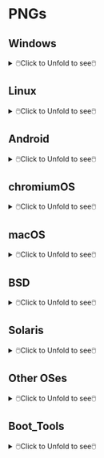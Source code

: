 # PNGs

## Windows

<details>
<summary>🖱️Click to Unfold to see🖱️</summary>

Name|Icon
--|--
Microsoft|<img src="Windows/Microsoft.png" width="100px">
Windows 11|<img src="Windows/Win11.png" width="100px">
Windows 10|<img src="Windows/Win10.png" width="100px">
Windows 8.1|<img src="Windows/Win8.1.png" width="100px">
Windows 7|<img src="Windows/Win7.png" width="100px">
Vista|<img src="Windows/Vista.png" width="100px">
</details>

## Linux

<details>
<summary>🖱️Click to Unfold to see🖱️</summary>

#### Arch
<details>
<summary>🖱️Click to Unfold to see🖱️</summary>
  
Name|Icon
--|--
Arch|<img src="Linux/Arch/0-Arch_Linux1.png" width="100px"><img src="Linux/Arch/0-Arch_Linux.png" width="100px">
ArcoLinux|<img src="Linux/Arch/1-ArcoLinux.png" width="100px">
Archcraft|<img src="Linux/Arch/2-Archcraft.png" width="100px">
ArchLabs|<img src="Linux/Arch/3-ArchLabs.png" width="100px">
Archman|<img src="Linux/Arch/4-Archman.png" width="100px">
Artix|<img src="Linux/Arch/5-Artix.png" width="100px">
XeroLinux|<img src="Linux/Arch/6-XeroLinux.png" width="100px">
ArchBang|<img src="Linux/Arch/7-ArchBang.png" width="100px">
BlackArch|<img src="Linux/Arch/8-BlackArch.png" width="100px">
ArchStrike|<img src="Linux/Arch/9-ArchStrike.png" width="100px">
</details>

#### Assistive
<details>
<summary>🖱️Click to Unfold to see🖱️</summary>

Name|Icon
--|--
KNOPPIX|<img src="Linux/Assistive/KNOPPIX.png" width="100px">
Slint|<img src="Linux/Assistive/Slint.png" width="100px">
</details>

#### Beginners
<details>
<summary>🖱️Click to Unfold to see🖱️</summary>

Name|Icon
--|--
1-Mint|<img src="Linux/Beginners/1-Mint.png" width="100px">
2-Lite|<img src="Linux/Beginners/2-Lite.png" width="100px">
3-Zorin|<img src="Linux/Beginners/3-Zorin.png" width="100px">
4-elementary|<img src="Linux/Beginners/4-elementary.png" width="100px">
5-PCLinuxOS|<img src="Linux/Beginners/5-PCLinuxOS-1.png" width="100px"><img src="Linux/Beginners/5-PCLinuxOS.png" width="100px">
6-Solus|<img src="Linux/Beginners/6-Solus.png" width="100px">
7-Robolinux|<img src="Linux/Beginners/7-Robolinux.png" width="100px">
8-TUXEDO|<img src="Linux/Beginners/8-TUXEDO.png" width="100px">
9-Netrunner|<img src="Linux/Beginners/9-Netrunner.png" width="100px">
</details>

#### Boot Rescue
<details>
<summary>🖱️Click to Unfold to see🖱️</summary>

Name|Icon
--|--
Rescatux|<img src="Linux/Boot_Rescue/Rescatux.png" width="100px">
Super_Grub2_Disk|<img src="Linux/Boot_Rescue/Super_Grub2_Disk.png" width="100px">
</details>

#### Clusters
<details>
<summary>🖱️Click to Unfold to see🖱️</summary>

Name|Icon
--|--
Proxmox|<img src="Linux/Clusters/Proxmox.png" width="100px">
</details>

#### Data Rescue
<details>
<summary>🖱️Click to Unfold to see🖱️</summary>

Name|Icon
--|--
1-SystemRescue|<img src="Linux/Data_Rescue/1-SystemRescue.png" width="100px">
2-Plop|<img src="Linux/Data_Rescue/2-Plop.png" width="100px">
3-Clonezilla|<img src="Linux/Data_Rescue/3-Clonezilla.png" width="100px">
4-Rescuezilla|<img src="Linux/Data_Rescue/4-Rescuezilla.png" width="100px">
5-Ufficio Zero|<img src="Linux/Data_Rescue/5-Ufficio_Zero.png" width="100px">
6-Finnix|<img src="Linux/Data_Rescue/6-Finnix.png" width="100px">
7-Redo|<img src="Linux/Data_Rescue/7-Redo.png" width="100px">
8-paldo|<img src="Linux/Data_Rescue/8-paldo.png" width="100px">
</details>

#### Desktop
<details>
<summary>🖱️Click to Unfold to see🖱️</summary>

Name|Icon
--|--
1-Bluestar|<img src="Linux/Desktop/1-Bluestar.png" width="100px">
2-deepin|<img src="Linux/Desktop/2-deepin.png" width="100px">
3-BunsenLabs|<img src="Linux/Desktop/3-BunsenLabs.png" width="100px">
4-Pisi|<img src="Linux/Desktop/4-Pisi.png" width="100px">
5-Freespire|<img src="Linux/Desktop/5-Freespire.png" width="100px">
6-Zenwalk|<img src="Linux/Desktop/6-Zenwalk.png" width="100px">
7-Kwort|<img src="Linux/Desktop/7-Kwort.png" width="100px">
8-Omoikane|<img src="Linux/Desktop/8-Omoikane.png" width="100px">
</details>

#### Desktop&LiveMedium
<details>
<summary>🖱️Click to Unfold to see🖱️</summary>

Name|Icon
--|--
01-EndeavourOS|<img src="Linux/Desktop&LiveMedium/01-EndeavourOS.png" width="100px">
02-Manjaro|<img src="Linux/Desktop&LiveMedium/02-Manjaro.png" width="100px">
03-Pop!_OS|<img src="Linux/Desktop&LiveMedium/03-Pop!_OS.png" width="100px">
04-Garuda|<img src="Linux/Desktop&LiveMedium/04-Garuda.png" width="100px">
05-KDE neon|<img src="Linux/Desktop&LiveMedium/05-KDE_neon.png" width="100px">
06-SparkyLinux|<img src="Linux/Desktop&LiveMedium/06-SparkyLinux.png" width="100px">
07-Linuxfx|<img src="Linux/Desktop&LiveMedium/07-Linuxfx.png" width="100px">
08-Peppermint|<img src="Linux/Desktop&LiveMedium/08-Peppermint.png" width="100px">
09-Nitrux|<img src="Linux/Desktop&LiveMedium/09-Nitrux.png" width="100px">
10-Mabox|<img src="Linux/Desktop&LiveMedium/10-Mabox.png" width="100px">
11-KaOS|<img src="Linux/Desktop&LiveMedium/11-KaOS.png" width="100px">
12-SpiralLinux|<img src="Linux/Desktop&LiveMedium/12-SpiralLinux.png" width="100px">
13-Salix|<img src="Linux/Desktop&LiveMedium/13-Salix.png" width="100px">
14-RebornOS|<img src="Linux/Desktop&LiveMedium/14-RebornOS.png" width="100px">
15-OpenMandriva|<img src="Linux/Desktop&LiveMedium/15-OpenMandriva.png" width="100px">
16-Nobara|<img src="Linux/Desktop&LiveMedium/16-Nobara.png" width="100px">
17-siduction|<img src="Linux/Desktop&LiveMedium/17-siduction.png" width="100px">
18-Voyager|<img src="Linux/Desktop&LiveMedium/18-Voyager.png" width="100px">
19-Neptune|<img src="Linux/Desktop&LiveMedium/19-Neptune.png" width="100px">
20-NuTyX|<img src="Linux/Desktop&LiveMedium/20-NuTyX.png" width="100px">
21-Endless|<img src="Linux/Desktop&LiveMedium/21-Endless.png" width="100px">
22-GeckoLinux|<img src="Linux/Desktop&LiveMedium/22-GeckoLinux.png" width="100px">
23-ExTiX|<img src="Linux/Desktop&LiveMedium/23-ExTiX.png" width="100px">
24-Feren|<img src="Linux/Desktop&LiveMedium/24-Feren.png" width="100px">
25-ROSA|<img src="Linux/Desktop&LiveMedium/25-ROSA.png" width="100px">
26-Void|<img src="Linux/Desktop&LiveMedium/26-Void.png" width="100px">
27-CachyOS|<img src="Linux/Desktop&LiveMedium/27-CachyOS.png" width="100px">
28-Legacy|<img src="Linux/Desktop&LiveMedium/28-Legacy.png" width="100px">
29-Zephix|<img src="Linux/Desktop&LiveMedium/29-Zephix.png" width="100px">
30-Ultramarine|<img src="Linux/Desktop&LiveMedium/30-Ultramarine.png" width="100px">
31-RebecaBlackOS|<img src="Linux/Desktop&LiveMedium/31-RebecaBlackOS.png" width="100px">
32-Ultimate Edition|<img src="Linux/Desktop&LiveMedium/32-Ultimate_Edition.png" width="100px">
33-BigLinux|<img src="Linux/Desktop&LiveMedium/33-BigLinux.png" width="100px">
34-Venom|<img src="Linux/Desktop&LiveMedium/34-Venom.png" width="100px">
35-Fatdog64|<img src="Linux/Desktop&LiveMedium/35-Fatdog64.png" width="100px">
36-risiOS|<img src="Linux/Desktop&LiveMedium/36-risiOS.png" width="100px">
37-SysLinuxOS|<img src="Linux/Desktop&LiveMedium/37-SysLinuxOS.png" width="100px">
38-Slackel|<img src="Linux/Desktop&LiveMedium/38-Slackel.png" width="100px">
39-Star|<img src="Linux/Desktop&LiveMedium/39-Star.png" width="100px">
40-Obarun|<img src="Linux/Desktop&LiveMedium/40-Obarun.png" width="100px">
41-SolydXK|<img src="Linux/Desktop&LiveMedium/41-SolydXK.png" width="100px">
42-Pearl|<img src="Linux/Desktop&LiveMedium/42-Pearl.png" width="100px">
43-Exe|<img src="Linux/Desktop&LiveMedium/43-Exe.png" width="100px">
44-Canaima|<img src="Linux/Desktop&LiveMedium/44-Canaima.png" width="100px">
45-Refracta|<img src="Linux/Desktop&LiveMedium/45-Refracta.png" width="100px">
46-Diamond|<img src="Linux/Desktop&LiveMedium/46-Diamond.png" width="100px">
47-Swift|<img src="Linux/Desktop&LiveMedium/47-Swift.png" width="100px">
48-HamoniKR|<img src="Linux/Desktop&LiveMedium/48-HamoniKR.png" width="100px">
49-PakOS|<img src="Linux/Desktop&LiveMedium/49-PakOS.png" width="100px">
50-Br OS|<img src="Linux/Desktop&LiveMedium/50-Br_OS.png" width="100px">
51-mAid|<img src="Linux/Desktop&LiveMedium/51-mAid.png" width="100px">
52-blendOS|<img src="Linux/Desktop&LiveMedium/52-blendOS.png" width="100px">
</details>

#### Disk Management
<details>
<summary>🖱️Click to Unfold to see🖱️</summary>

Name|Icon
--|--
GParted Live|<img src="Linux/Disk_Management/GParted Live.png" width="100px">
Parted Magic|<img src="Linux/Disk_Management/Parted Magic.png" width="100px">
</details>

#### Docker
<details>
<summary>🖱️Click to Unfold to see🖱️</summary>

Name|Icon
--|--
Photon OS|<img src="Linux/Docker/Photon OS.png" width="100px">
Snal Linux|<img src="Linux/Docker/Snal_Linux.png" width="100px">
</details>

#### Education
<details>
<summary>🖱️Click to Unfold to see🖱️</summary>

Name|Icon
--|--
1-NixOS|<img src="Linux/Education/1-NixOS.png" width="100px">
2-AcademiX|<img src="Linux/Education/2-AcademiX.png" width="100px">
3-OSGeoLive|<img src="Linux/Education/3-OSGeoLive.png" width="100px">
4-PrimTux|<img src="Linux/Education/4-PrimTux.png" width="100px">
5-BOSS|<img src="Linux/Education/5-BOSS.png" width="100px">
6-eLearnix|<img src="Linux/Education/6-eLearnix.png" width="100px">
7-Karoshi|<img src="Linux/Education/7-Karoshi.png" width="100px">
8-MAX|<img src="Linux/Education/8-MAX.png" width="100px">
</details>

#### Firewall
<details>
<summary>🖱️Click to Unfold to see🖱️</summary>

Name|Icon
--|--
1-IPFire|<img src="Linux/Firewall/1-IPFire.png" width="100px">
2-ClearOS|<img src="Linux/Firewall/2-ClearOS.png" width="100px">
3-VyOS|<img src="Linux/Firewall/3-VyOS.png" width="100px">
4-Endian|<img src="Linux/Firewall/4-Endian.png" width="100px">
5-Untangle|<img src="Linux/Firewall/5-Untangle.png" width="100px">
</details>

#### Forensics
<details>
<summary>🖱️Click to Unfold to see🖱️</summary>

Name|Icon
--|--
1-Kali|<img src="Linux/Forensics/1-Kali.png" width="100px">
2-ParrotOS|<img src="Linux/Forensics/2-ParrotOS.png" width="100px">
3-Athena|<img src="Linux/Forensics/3-Athena.png" width="100px">
4-BackBox|<img src="Linux/Forensics/4-BackBox.png" width="100px">
5-CAINE|<img src="Linux/Forensics/5-CAINE.png" width="100px">
6-Pentoo|<img src="Linux/Forensics/6-Pentoo.png" width="100px">
</details>

#### Free Software
<details>
<summary>🖱️Click to Unfold to see🖱️</summary>

Name|Icon
--|--
1-Trisquel|<img src="Linux/Free_Software/1-Trisquel.png" width="100px">
2-Guix System|<img src="Linux/Free_Software/2-Guix_System.png" width="100px">
3-Uruk|<img src="Linux/Free_Software/3-Uruk.png" width="100px">
4-Hyperbola|<img src="Linux/Free_Software/4-Hyperbola.png" width="100px">
5-Parabola|<img src="Linux/Free_Software/5-Parabola.png" width="100px">
</details>

#### From_RAM
<details>
<summary>🖱️Click to Unfold to see🖱️</summary>

Name|Icon
--|--
1-MX Linux|<img src="Linux/From_RAM/1-MX_Linux.png" width="100px">
2-Slax|<img src="Linux/From_RAM/2-Slax.png" width="100px">
3-Porteus|<img src="Linux/From_RAM/3-Porteus.png" width="100px">
4-Grml|<img src="Linux/From_RAM/4-Grml.png" width="100px">
5-KANOTIX|<img src="Linux/From_RAM/5-KANOTIX.png" width="100px">
</details>

#### Gaming
<details>
<summary>🖱️Click to Unfold to see🖱️</summary>

Name|Icon
--|--
1-Regata OS|<img src="Linux/Gaming/1-Regata_OS.png" width="100px">
2-MakuluLinux|<img src="Linux/Gaming/2-MakuluLinux.png" width="100px">
3-Lakka|<img src="Linux/Gaming/3-Lakka.png" width="100px">
4-Salient|<img src="Linux/Gaming/4-Salient.png" width="100px">
5-Batocera|<img src="Linux/Gaming/5-Batocera.png" width="100px">
6-Recalbox|<img src="Linux/Gaming/6-Recalbox.png" width="100px">
</details>

#### Immutable
<details>
<summary>🖱️Click to Unfold to see🖱️</summary>

Name|Icon
--|--
1-Fedora|<img src="Linux/Immutable/1-Fedora.png" width="100px">
2-openSUSE|<img src="Linux/Immutable/2-openSUSE.png" width="100px">
3-Vanilla|<img src="Linux/Immutable/3-Vanilla.png" width="100px">
</details>

#### LiveMedium
<details>
<summary>🖱️Click to Unfold to see🖱️</summary>

Name|Icon
--|--
1-Peropesis|<img src="Linux/LiveMedium/1-Peropesis.png" width="100px">
2-Elive|<img src="Linux/LiveMedium/2-Elive.png" width="100px">
3-Berry|<img src="Linux/LiveMedium/3-Berry.png" width="100px">
</details>

#### Mobile
<details>
<summary>🖱️Click to Unfold to see🖱️</summary>

Name|Icon
--|--
1-PureOS|<img src="Linux/Mobile/1-PureOS.png" width="100px">
2-e OS|<img src="Linux/Mobile/2-e_OS.png" width="100px">
3-postmarketOS|<img src="Linux/Mobile/3-postmarketOS.png" width="100px">
4-UBports|<img src="Linux/Mobile/4-UBports.png" width="100px">
</details>

#### Multimedia
<details>
<summary>🖱️Click to Unfold to see🖱️</summary>

Name|Icon
--|--
1-AV Linux|<img src="Linux/Multimedia/1-AV_Linux.png" width="100px">
2-LibreELEC|<img src="Linux/Multimedia/2-LibreELEC.png" width="100px">
3-Daphile|<img src="Linux/Multimedia/3-Daphile.png" width="100px">
4-Volumio|<img src="Linux/Multimedia/4-Volumio.png" width="100px">
</details>

#### NAS
<details>
<summary>🖱️Click to Unfold to see🖱️</summary>

Name|Icon
--|--
1-EasyNAS|<img src="Linux/NAS/1-EasyNAS.png" width="100px">
2-OpenMediaVault|<img src="Linux/NAS/2-OpenMediaVault.png" width="100px">
3-Rockstor|<img src="Linux/NAS/3-Rockstor.png" width="100px">
</details>

#### Netbooks
<details>
<summary>🖱️Click to Unfold to see🖱️</summary>

Name|Icon
--|--
1-Puppy|<img src="Linux/Netbooks/1-Puppy.png" width="100px">
2-Bodhi|<img src="Linux/Netbooks/2-Bodhi.png" width="100px">
3-wattOS|<img src="Linux/Netbooks/3-wattOS.png" width="100px">
4-Runtu|<img src="Linux/Netbooks/4-Runtu.png" width="100px">
</details>

#### Old Computers
<details>
<summary>🖱️Click to Unfold to see🖱️</summary>

Name|Icon
--|--
1-antiX|<img src="Linux/Old_Computers/1-antiX.png" width="100px">
2-Q4OS|<img src="Linux/Old_Computers/2-Q4OS.png" width="100px">
3-ALT|<img src="Linux/Old_Computers/3-ALT.png" width="100px">
4-LXLE|<img src="Linux/Old_Computers/4-LXLE.png" width="100px">
5-Absolute|<img src="Linux/Old_Computers/5-Absolute.png" width="100px">
6-Tiny Core|<img src="Linux/Old_Computers/6-Tiny_Core.png" width="100px">
7-SliTaz|<img src="Linux/Old_Computers/7-SliTaz.png" width="100px">
</details>

#### Privacy
<details>
<summary>🖱️Click to Unfold to see🖱️</summary>

Name|Icon
--|--
1-Tails|<img src="Linux/Privacy/1-Tails.png" width="100px"><img src="Privacy/1-Tails-1.png" width="100px">
2-Kodachi|<img src="Linux/Privacy/2-Kodachi.png" width="100px">
3-Whonix|<img src="Linux/Privacy/3-Whonix.png" width="100px">
4-Septor|<img src="Linux/Privacy/4-Septor.png" width="100px">
</details>

#### Raspberry
<details>
<summary>🖱️Click to Unfold to see🖱️</summary>

Name|Icon
--|--
1-Raspberry Pi|<img src="Linux/Raspberry/1-Raspberry_Pi.png" width="100px">
2-OSMC|<img src="Linux/Raspberry/2-OSMC.png" width="100px">
3-DietPi|<img src="Linux/Raspberry/3-DietPi.png" width="100px">
4-RasPlex|<img src="Linux/Raspberry/4-RasPlex.png" width="100px">
5-RSS|<img src="Linux/Raspberry/5-RSS.png" width="100px">
6-RDS|<img src="Linux/Raspberry/6-RDS.png" width="100px">
</details>

#### Security
<details>
<summary>🖱️Click to Unfold to see🖱️</summary>

Name|Icon
--|--
1-Gnoppix|<img src="Linux/Security/1-Gnoppix.png" width="100px">
2-Qubes|<img src="Linux/Security/2-Qubes.png" width="100px">
3-Wifislax|<img src="Linux/Security/3-Wifislax.png" width="100px">
4-SELKS|<img src="Linux/Security/4-SELKS.png" width="100px">
5-NST|<img src="Linux/Security/5-NST.png" width="100px">
</details>

#### Server
<details>
<summary>🖱️Click to Unfold to see🖱️</summary>

Name|Icon
--|--
01-Debian|<img src="Linux/Server/01-Debian.png" width="100px">
02-AlmaLinux|<img src="Linux/Server/02-AlmaLinux.png" width="100px">
03-Mageia|<img src="Linux/Server/03-Mageia.png" width="100px">
04-Slackware|<img src="Linux/Server/04-Slackware.png" width="100px">
05-Rocky|<img src="Linux/Server/05-Rocky.png" width="100px">
06-CentOS|<img src="Linux/Server/06-CentOS.png" width="100px">
07-Devuan|<img src="Linux/Server/07-Devuan.png" width="100px">
08-EuroLinux|<img src="Linux/Server/08-EuroLinux.png" width="100px">
09-Red Hat|<img src="Linux/Server/09-Red_Hat.png" width="100px">
10-4MLinux|<img src="Linux/Server/10-4MLinux.png" width="100px">
11-Oracle|<img src="Linux/Server/11-Oracle.png" width="100px">
12-openmamba|<img src="Linux/Server/12-openmamba.png" width="100px">
13-Springdale|<img src="Linux/Server/13-Springdale.png" width="100px">
14-Linspire|<img src="Linux/Server/14-Linspire.png" width="100px">
15-Pardus|<img src="Linux/Server/15-Pardus.png" width="100px">
16-MIRACLE|<img src="Linux/Server/16-MIRACLE.png" width="100px">
17-SUSE|<img src="Linux/Server/17-SUSE.png" width="100px">
18-Univention|<img src="Linux/Server/18-Univention.png" width="100px">
19-Nova|<img src="Linux/Server/19-Nova.png" width="100px">
20-Navy|<img src="Linux/Server/20-Navy.png" width="100px">
21-Vine|<img src="Linux/Server/21-Vine.png" width="100px">
22-VzLinux|<img src="Linux/Server/22-VzLinux.png" width="100px">
23-UBOS|<img src="Linux/Server/23-UBOS.png" width="100px">
24-Plamo|<img src="Linux/Server/24-Plamo.png" width="100px">
25-TurnKey|<img src="Linux/Server/25-TurnKey.png" width="100px">
26-PLD|<img src="Linux/Server/26-PLD.png" width="100px">
27-Omarine|<img src="Linux/Server/27-Omarine.png" width="100px">
28-OB2D|<img src="Linux/Server/28-OB2D.png" width="100px">
29-OviOS|<img src="Linux/Server/29-OviOS.png" width="100px">
</details>

#### Source-based
<details>
<summary>🖱️Click to Unfold to see🖱️</summary>

Name|Icon
--|--
1-Gentoo.png|<img src="Linux/Source-based/1-Gentoo.png" width="100px">
2-Redcore.png|<img src="Linux/Source-based/2-Redcore.png" width="100px">
3-Calculate.png|<img src="Linux/Source-based/3-Calculate.png" width="100px">
4-CRUX.png|<img src="Linux/Source-based/4-CRUX.png" width="100px">
5-LFS.png|<img src="Linux/Source-based/5-LFS.png" width="100px">
6-Funtoo.png|<img src="Linux/Source-based/6-Funtoo.png" width="100px">
7-Exherbo.png|<img src="Linux/Source-based/7-Exherbo.png" width="100px">
8-T2.png|<img src="Linux/Source-based/8-T2.png" width="100px">
</details>

#### Specialist
<details>
<summary>🖱️Click to Unfold to see🖱️</summary>

Name|Icon
--|--
1-EasyOS|<img src="Linux/Specialist/1-EasyOS.png" width="100px">
2-Clear|<img src="Linux/Specialist/2-Clear.png" width="100px">
3-Kaisen|<img src="Linux/Specialist/3-Kaisen.png" width="100px">
4-Armbian|<img src="Linux/Specialist/4-Armbian.png" width="100px">
5-Bedrock|<img src="Linux/Specialist/5-Bedrock.png" width="100px">
6-Live Raizo|<img src="Linux/Specialist/6-Live_Raizo.png" width="100px">
7-Zevenet|<img src="Linux/Specialist/7-Zevenet.png" width="100px">
8-Porteus Kiosk|<img src="Linux/Specialist/8-Porteus_Kiosk.png" width="100px">
9-KISS|<img src="Linux/Specialist/9-KISS.png" width="100px">
</details>

#### Telephony
<details>
<summary>🖱️Click to Unfold to see🖱️</summary>

Name|Icon
--|--
1-Alpine|<img src="Linux/Telephony/1-Alpine.png" width="100px">
2-3CX|<img src="Linux/Telephony/2-3CX.png" width="100px">
3-Bicom Systems|<img src="Linux/Telephony/3-Bicom_Systems.png" width="100px">
4-FreePBX|<img src="Linux/Telephony/4-FreePBX.png" width="100px">
</details>

#### Thin Client
<details>
<summary>🖱️Click to Unfold to see🖱️</summary>

Name|Icon
--|--
1-Debian Edu|<img src="Linux/Thin_Client/1-Debian_Edu.png" width="100px">
2-LliureX|<img src="Linux/Thin_Client/2-LliureX.png" width="100px">
3-Thinstation|<img src="Linux/Thin_Client/3-Thinstation.png" width="100px">
</details>

#### Ubuntu
<details>
<summary>🖱️Click to Unfold to see🖱️</summary>

Name|Icon
--|--
01-Ubuntu|<img src="Linux/Ubuntu/01-Ubuntu.png" width="100px">
02-Kubuntu|<img src="Linux/Ubuntu/02-Kubuntu.png" width="100px">
03-Lubuntu|<img src="Linux/Ubuntu/03-Lubuntu.png" width="100px">
04-Xubuntu|<img src="Linux/Ubuntu/04-Xubuntu.png" width="100px">
05-Ubuntu MATE|<img src="Linux/Ubuntu/05-Ubuntu_MATE.png" width="100px">
06-Ubuntu Studio|<img src="Linux/Ubuntu/06-Ubuntu_Studio.png" width="100px">
07-Ubuntu Budgie|<img src="Linux/Ubuntu/07-Ubuntu_Budgie.png" width="100px">
08-Emmabuntüs|<img src="Linux/Ubuntu/08-Emmabuntüs.png" width="100px">
09-Ubuntu Unity|<img src="Linux/Ubuntu/09-Ubuntu_Unity.png" width="100px">
10-Ubuntu Kylin|<img src="Linux/Ubuntu/10-Ubuntu_Kylin.png" width="100px">
11-Ubuntu Christian|<img src="Linux/Ubuntu/11-Ubuntu_Christian.png" width="100px">
</details>

#### WebUI Server
<details>
<summary>🖱️Click to Unfold to see🖱️</summary>

Name|Icon
--|--
1-BlueOnyx|<img src="Linux/WebUI_Server/1-BlueOnyx.png" width="100px">
2-SME Server|<img src="Linux/WebUI_Server/2-SME_Server.png" width="100px">
3-YunoHost|<img src="Linux/WebUI_Server/3-YunoHost.png" width="100px">
4-Baruwa|<img src="Linux/WebUI_Server/4-Baruwa.png" width="100px">
5-FreedomBox|<img src="Linux/WebUI_Server/5-FreedomBox.png" width="100px">
</details>

</details>

## Android

<details>
<summary>🖱️Click to Unfold to see🖱️</summary>

Name|Icon
--|--
android|<img src="Android/android.png" width="100px">
android 13|<img src="Android/android_13.png" width="100px">
android 12|<img src="Android/android_12.png" width="100px">
android 11|<img src="Android/android_11.png" width="100px">
android 10|<img src="Android/android_10.png" width="100px">
</details>

## chromiumOS

<details>
<summary>🖱️Click to Unfold to see🖱️</summary>

Name|Icon
--|--
1-chromebook|<img src="chromiumOS/1-chromebook.png" width="100px">
2-Flex|<img src="chromiumOS/2-Flex.png" width="100px">
3-brunch|<img src="chromiumOS/3-brunch.png" width="100px">
4-fydeos|<img src="chromiumOS/4-fydeos.png" width="100px">
</details>

## macOS

<details>
<summary>🖱️Click to Unfold to see🖱️</summary>

Name|Icon
--|--
1-Macintosh|<img src="macOS/1-Macintosh.png" width="100px">

Name|Logo|Name|logo
--|--|--|--
2-macOS|<img src="macOS/2-macOS.png" width="100px">|5-Mac OS|<img src="macOS/5-Mac_OS.png" width="100px">
3-OpenCore|<img src="macOS/3-OpenCore.png" width="100px">|6-OpenCore|<img src="macOS/6-OpenCore.png" width="100px">
4-Clover|<img src="macOS/4-Clover.png" width="100px">|7-Clover|<img src="macOS/7-Clover.png" width="100px">
</details>

## BSD

<details>
<summary>🖱️Click to Unfold to see🖱️</summary>

Name|Icon
--|--
01-freeBSD|<img src="BSD/01-freeBSD.png" width="100px">
02-TrueNAS|<img src="BSD/02-TrueNAS.png" width="100px">
03-DragonFly BSD|<img src="BSD/03-DragonFly_BSD.png" width="100px">
04-GhostBSD|<img src="BSD/04-GhostBSD.png" width="100px">
05-OpenBSD|<img src="BSD/05-OpenBSD.png" width="100px">
06-NomadBSD|<img src="BSD/06-NomadBSD.png" width="100px">
07-OPNsense|<img src="BSD/07-OPNsense.png" width="100px">
08-NetBSD|<img src="BSD/08-NetBSD.png" width="100px">
09-MidnightBSD|<img src="BSD/09-MidnightBSD.png" width="100px">
10-FuguIta|<img src="BSD/10-FuguIta.png" width="100px">
11-XigmaNAS|<img src="BSD/11-XigmaNAS.png" width="100px">
12-HardenedBSD|<img src="BSD/12-HardenedBSD.png" width="100px">
13-pfSense|<img src="BSD/13-pfSense.png" width="100px">
14-BSD Router Project|<img src="BSD/14-BSD_Router_Project.png" width="100px">
15-helloSystem|<img src="BSD/15-helloSystem.png" width="100px">
16-DynFi Firewall|<img src="BSD/16-DynFi_Firewall.png" width="100px">
</details>

## Solaris

<details>
<summary>🖱️Click to Unfold to see🖱️</summary>

Name|Icon
--|--
1-SmartOS|<img src="Solaris/1-SmartOS.png" width="100px">
2-OpenIndiana|<img src="Solaris/2-OpenIndiana.png" width="100px">
3-Solaris|<img src="Solaris/3-Solaris.png" width="100px">
4-XStreamOS|<img src="Solaris/4-XStreamOS.png" width="100px">
5-NexentaStor|<img src="Solaris/5-NexentaStor.png" width="100px">
</details>

## Other OSes

<details>
<summary>🖱️Click to Unfold to see🖱️</summary>

Name|Icon
--|--
1-Haiku|<img src="Other_OSes/1-Haiku.png" width="100px">
2-ReactOS|<img src="Other_OSes/2-ReactOS.png" width="100px">
3-KolibriOS|<img src="Other_OSes/3-KolibriOS.png" width="100px">
4-RISC OS|<img src="Other_OSes/4-RISC_OS.png" width="100px">
</details>

## Boot_Tools

<details>
<summary>🖱️Click to Unfold to see🖱️</summary>

Name|Icon
--|--
grubfm|<img src="Boot_Tools/grubfm.png" width="100px">
Ventoy|<img src="Boot_Tools/Ventoy.png" width="100px">
</details>
